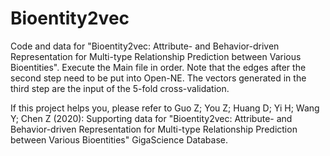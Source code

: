 # Bioentity2vec
Code and data for "Bioentity2vec: Attribute- and Behavior-driven Representation for Multi-type Relationship Prediction between Various Bioentities". Execute the Main file in order. Note that the edges after the second step need to be put into Open-NE. The vectors generated in the third step are the input of the 5-fold cross-validation.

If this project helps you, please refer to Guo Z; You Z; Huang D; Yi H; Wang Y; Chen Z (2020): Supporting data for "Bioentity2vec: Attribute- and Behavior-driven Representation for Multi-type Relationship Prediction between Various Bioentities" GigaScience Database. 
